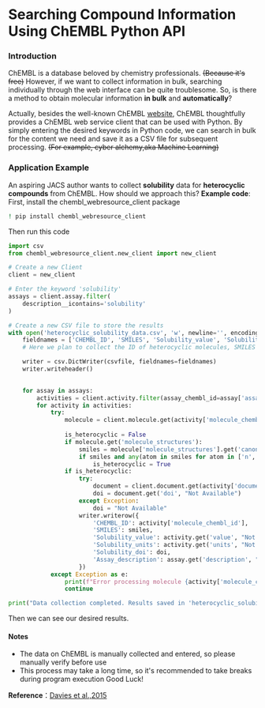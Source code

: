 # Searching Compound Information Using ChEMBL Python API

### Introduction
ChEMBL is a database beloved by chemistry professionals. ~~~~(Because it's free)~~~~ However, if we want to collect information in bulk, searching individually through the web interface can be quite troublesome. So, is there a method to obtain molecular information **in bulk** and **automatically**?

Actually, besides the well-known ChEMBL [website](https://www.ebi.ac.uk/chembl/), ChEMBL thoughtfully provides a ChEMBL web service client that can be used with Python. By simply entering the desired keywords in Python code, we can search in bulk for the content we need and save it as a CSV file for subsequent processing. ~~~~(For example, cyber alchemy,aka Machine Learning)~~~~

### Application Example
An aspiring JACS author wants to collect **solubility** data for **heterocyclic compounds** from ChEMBL. How should we approach this?
**Example code**:
First, install the chembl_webresource_client package

```bash
! pip install chembl_webresource_client
```

Then run this code


```python
import csv
from chembl_webresource_client.new_client import new_client

# Create a new Client
client = new_client

# Enter the keyword 'solubility'
assays = client.assay.filter(
    description__icontains='solubility'
)

# Create a new CSV file to store the results
with open('heterocyclic_solubility_data.csv', 'w', newline='', encoding='utf-8') as csvfile:
    fieldnames = ['CHEMBL_ID', 'SMILES', 'Solubility_value', 'Solubility_units', 'Solubility_doi', 'Assay_description']
    # Here we plan to collect the ID of heterocyclic molecules, SMILES structure, solubility data and units, original literature, and description of this data (such as test conditions), which can be deleted as needed

    writer = csv.DictWriter(csvfile, fieldnames=fieldnames)
    writer.writeheader()

    
    for assay in assays:
        activities = client.activity.filter(assay_chembl_id=assay['assay_chembl_id'])
        for activity in activities:
            try:
                molecule = client.molecule.get(activity['molecule_chembl_id'])
                
                is_heterocyclic = False
                if molecule.get('molecule_structures'):
                    smiles = molecule['molecule_structures'].get('canonical_smiles')
                    if smiles and any(atom in smiles for atom in ['n', 'o', 's', 'p','se']):
                        is_heterocyclic = True
                if is_heterocyclic:
                    try:
                        document = client.document.get(activity['document_chembl_id'])
                        doi = document.get('doi', "Not Available")
                    except Exception:
                        doi = "Not Available"
                    writer.writerow({
                        'CHEMBL_ID': activity['molecule_chembl_id'],
                        'SMILES': smiles,
                        'Solubility_value': activity.get('value', "Not Available"),
                        'Solubility_units': activity.get('units', "Not Available"),
                        'Solubility_doi': doi,
                        'Assay_description': assay.get('description', "Not Available")
                    })
            except Exception as e:
                print(f"Error processing molecule {activity['molecule_chembl_id']}: {str(e)}")
                continue

print("Data collection completed. Results saved in 'heterocyclic_solubility_data.csv'.")
```

Then we can see our desired results.


#### Notes

- The data on ChEMBL is manually collected and entered, so please manually verify before use
- This process may take a long time, so it's recommended to take breaks during program execution
Good Luck!


**Reference**：[Davies et al.,2015](https://academic.oup.com/nar/article/43/W1/W612/2467881)

